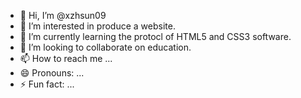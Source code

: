 - 👋 Hi, I’m @xzhsun09
- 👀 I’m interested in produce a website.
- 🌱 I’m currently learning the protocl of HTML5 and CSS3 software.
- 💞️ I’m looking to collaborate on education.
- 📫 How to reach me ...
- 😄 Pronouns: ...
- ⚡ Fun fact: ...

<!---
xzhsun09/xzhsun09 is a ✨ special ✨ repository because its `README.md` (this file) appears on your GitHub profile.
You can click the Preview link to take a look at your changes.
--->
